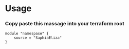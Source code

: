 # Usage 

### Copy paste this massage into your terraform root
```
module "namespase" {
    source = "SaphiaEliza"
}
```